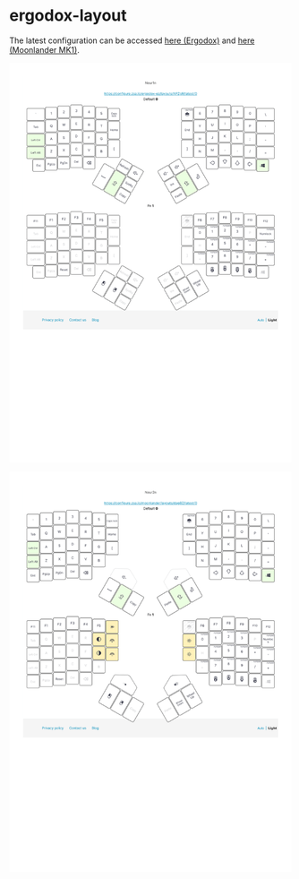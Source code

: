 # ergodox-layout

The latest configuration can be accessed <a href="https://configure.ergodox-ez.com/ergodox-ez/layouts/APZgR/latest/0" target="_blank">here (Ergodox)</a> and <a href="https://configure.zsa.io/moonlander/layouts/dagBZ/latest/0" target="_blank"> here (Moonlander MK1)</a>.

![](./ergodox/screenshot.png)

![](./moonlander/screenshot.png)
